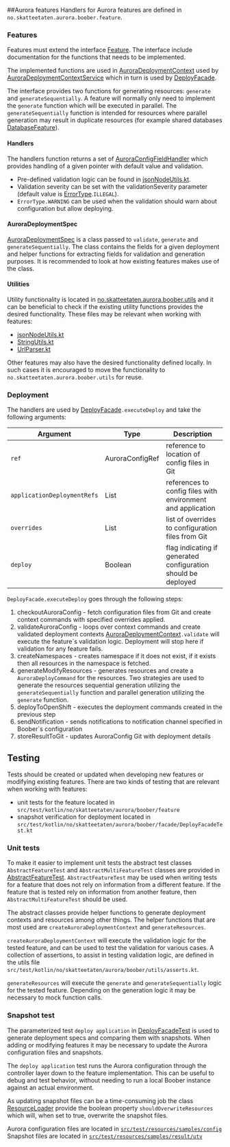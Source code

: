 
##Aurora features
Handlers for Aurora features are defined in `no.skatteetaten.aurora.boober.feature`.

### Features
Features must extend the interface [Feature](./src/main/kotlin/no/skatteetaten/aurora/boober/feature/Feature.kt).
The interface include documentation for the functions that needs to be implemented.

The implemented functions are used in [AuroraDeploymentContext](./src/main/kotlin/no/skatteetaten/aurora/boober/model/AuroraDeploymentContext.kt)
used by [AuroraDeploymentContextService](./src/main/kotlin/no/skatteetaten/aurora/boober/service/AuroraDeploymentContextService.kt)
which in turn is used by [DeployFacade](./src/main/kotlin/no/skatteetaten/aurora/boober/facade/DeployFacade.kt). 


The interface provides two functions for generating resources: `generate` and `generateSequentially`.
A feature will normally only need to implement the `generate` function which will be executed in parallel.
The `generateSequentially` function is intended for resources where parallel generation may result in duplicate resources (for example shared databases [DatabaseFeature](./src/main/kotlin/no/skatteetaten/aurora/boober/feature/DatabaseFeature.kt)). 

#### Handlers
The handlers function returns a set of [AuroraConfigFieldHandler](./src/main/kotlin/no/skatteetaten/aurora/boober/model/AuroraConfigFieldHandler.kt)
which provides handling of a given pointer with default value and validation.
- Pre-defined validation logic can be found in [jsonNodeUtils.kt](./src/main/kotlin/no/skatteetaten/aurora/boober/utils/jsonNodeUtils.kt).
- Validation severity can be set with the validationSeverity parameter (default value is [ErrorType](./src/main/kotlin/no/skatteetaten/aurora/boober/model/errors.kt).`ILLEGAL`).
- `ErrorType.WARNING` can be used when the validation should warn about configuration but allow deploying.

#### AuroraDeploymentSpec
[AuroraDeploymentSpec](./src/main/kotlin/no/skatteetaten/aurora/boober/model/AuroraDeploymentSpec.kt) is a class passed to `validate`, `generate` and `generateSequentially`.
The class contains the fields for a given deployment and helper functions for extracting fields for validation and generation purposes.
It is recommended to look at how existing features makes use of the class.

#### Utilities
Utility functionality is located in [no.skatteetaten.aurora.boober.utils](./src/main/kotlin/no/skatteetaten/aurora/boober/utils)
and it can be beneficial to check if the existing utility functions provides the desired functionality.
These files may be relevant when working with features:
- [jsonNodeUtils.kt](./src/main/kotlin/no/skatteetaten/aurora/boober/utils/jsonNodeUtils.kt)
- [StringUtils.kt](./src/main/kotlin/no/skatteetaten/aurora/boober/utils/StringUtils.kt)
- [UrlParser.kt](./src/main/kotlin/no/skatteetaten/aurora/boober/utils/UrlParser.kt)

Other features may also have the desired functionality defined locally. In such cases it is encouraged to
move the functionality to `no.skatteetaten.aurora.boober.utils` for reuse.

### Deployment
The handlers are used by [DeployFacade](./src/main/kotlin/no/skatteetaten/aurora/boober/facade/DeployFacade.kt)`.executeDeploy` 
and take the following arguments:

| Argument                    | Type                           | Description                                                   |
|-----------------------------|--------------------------------|---------------------------------------------------------------|
| `ref`                       | AuroraConfigRef                | reference to location of config files in Git                  |
| `applicationDeploymentRefs` | List<ApplicationDeploymentRef> | references to config files with environment and application   |
| `overrides`                 | List<AuroraConfigFile>         | list of overrides to configuration files from Git             |
| `deploy`                    | Boolean                        | flag indicating if generated configuration should be deployed |

`DeployFacade.executeDeploy` goes through the following steps:
1. checkoutAuroraConfig - fetch configuration files from Git and create context commands with specified overrides applied.
2. validateAuroraConfig - loops over context commands and create validated deployment contexts [AuroraDeploymentContext](./src/main/kotlin/no/skatteetaten/aurora/boober/model/AuroraDeploymentContext.kt)`.validate` will execute the feature`s validation logic.
Deployment will stop here if validation for any feature fails.
3. createNamespaces - creates namespace if it does not exist, if it exists then all resources in the namespace is fetched.
4. generateModifyResources - generates resources and create a `AuroraDeployCommand` for the resources.
Two strategies are used to generate the resources sequential generation utilizing the `generateSequentially` function and parallel generation utilizing the `generate` function.
5. deployToOpenShift - executes the deployment commands created in the previous step
6. sendNotification - sends notifications to notification channel specified in Boober`s configuration
7. storeResultToGit - updates AuroraConfig Git with deployment details

## Testing
Tests should be created or updated when developing new features or modifying existing features.
There are two kinds of testing that are relevant when working with features:
- unit tests for the feature located in `src/test/kotlin/no/skatteetaten/aurora/boober/feature`
- snapshot verification for deployment located in `src/test/kotlin/no/skatteetaten/aurora/boober/facade/DeployFacadeTest.kt`

### Unit tests
To make it easier to implement unit tests the abstract test classes `AbstractFeatureTest` and `AbstractMultiFeatureTest`
classes are provided in [AbstractFeatureTest](./src/test/kotlin/no/skatteetaten/aurora/boober/utils/AbstractFeatureTest.kt).
`AbstractFeatureTest` may be used when writing tests for a feature that does not rely on information from a different feature.
If the feature that is tested rely on information from another feature, then `AbstractMultiFeatureTest` should be used.

The abstract classes provide helper functions to generate deployment contexts and resources among other things.
The helper functions that are most used are `createAuroraDeploymentContext` and `generateResources`.

`createAuroraDeploymentContext` will execute the validation logic for the tested feature, and can be used to test the validation for various cases.
A collection of assertions, to assist in testing validation logic, are defined in the utils file `src/test/kotlin/no/skatteetaten/aurora/boober/utils/asserts.kt`.

`generateResources` will execute the `generate` and `generateSequentially` logic for the tested feature.
Depending on the generation logic it may be necessary to mock function calls.

### Snapshot test
The parameterized test `deploy application` in [DeployFacadeTest](src/test/kotlin/no/skatteetaten/aurora/boober/facade/DeployFacadeTest.kt)
is used to generate deployment specs and comparing them with snapshots. When adding or modifying features it may be necessary to update the
Aurora configuration files and snapshots.

The `deploy application` test runs the Aurora configuration through the controller layer down to the feature implementation.
This can be useful to debug and test behavior, without needing to run a local Boober instance against an actual environment.

As updating snapshot files can be a time-consuming job the class [ResourceLoader](src/test/kotlin/no/skatteetaten/aurora/boober/utils/ResourceLoader.kt)
provide the boolean property `shouldOverwriteResources` which will, when set to true, overwrite the snapshot files.

Aurora configuration files are located in [`src/test/resources/samples/config`](src/test/resources/samples/config)
Snapshot files are located in [`src/test/resources/samples/result/utv`](src/test/resources/samples/result/utv)